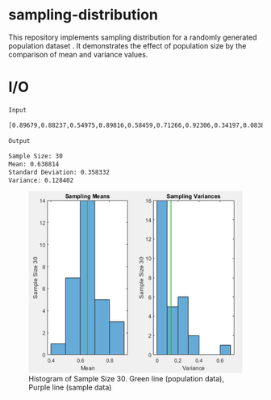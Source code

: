 # sampling-distribution
This repository implements sampling distribution for a randomly generated population dataset . It demonstrates the effect of population size by the comparison of mean and variance values.


# I/O

`Input` 
    
    [0.89679,0.88237,0.54975,0.89816,0.58459,0.71266,0.92306,0.34197,0.08382,0.70527,0.60436,0.29195,0.089866,0.34068,0.897,0.50429,0.72351,0.714,0.32789,0.92236,1.0672,0.84712,0.88378,0.025899,0.3636,0.90647,1.0537,0.14452,0.29084,1.587]
    
`Output`

    Sample Size: 30
    Mean: 0.638814
    Standard Deviation: 0.358332
    Variance: 0.128402
    

<figure>
<img src="https://raw.githubusercontent.com/Quelich/sampling-distribution/main/overview/s_30.png?token=GHSAT0AAAAAAB2PHZ6DPLWZWYS3ER2GVEGKY6REBXQ" width="480" height="360">
  <figcaption>Histogram of Sample Size 30. Green line (population data), Purple line (sample data)</figcaption>
</figure>
